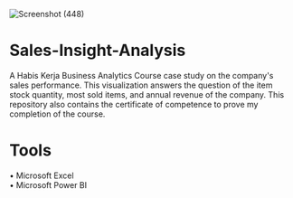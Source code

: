 ![Screenshot (448)](https://user-images.githubusercontent.com/102712597/210173132-7a139a8a-1ddf-4598-a555-065d86c522d3.png)



# Sales-Insight-Analysis
A Habis Kerja Business Analytics Course case study on the company's sales performance. This visualization answers the question of the item stock quantity, most sold items, and annual revenue of the company. This repository also contains the certificate of competence to prove my completion of the course.

# Tools
• Microsoft Excel <br>
• Microsoft Power BI
